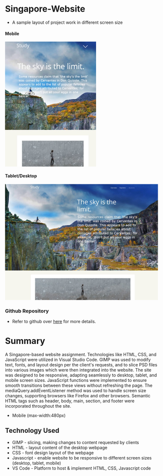 # Singapore-Website

- A sample layout of project work in different screen size

#### Mobile

<img src="./images/mobile.jpg" alt="drawing" style="width:300px;"/>

#### Tablet/Desktop

<img src="./images/desktop.jpg" alt="drawing" style="width:600px;"/>

### Github Repository

- Refer to github over [here](https://github.com/xunne899/front-end-assignment) for more details.

# Summary

 A Singapore-based website assignment. Technologies like HTML, CSS, and JavaScript were utilized in Visual Studio Code. GIMP was used to modify text, fonts, and layout design per the client's requests, and to slice PSD files into various images which were then integrated into the website. The site was designed to be responsive, adapting seamlessly to desktop, tablet, and mobile screen sizes. JavaScript functions were implemented to ensure smooth transitions between these views without refreshing the page. The mediaQuery.addEventListener method was used to handle screen size changes, supporting browsers like Firefox and other browsers. Semantic HTML tags such as header, body, main, section, and footer were incorporated throughout the site.

- Mobile (max-width:480px)

## Technology Used

- GIMP - slicing, making changes to content requested by clients
- HTML - layout content of the desktop webpage
- CSS - font design layout of the webpage
- Javascript - enable website to be responsive to different screen sizes (desktop, tablet, mobile)
- VS Code - Platform to host & implement HTML, CSS, Javascript code 
